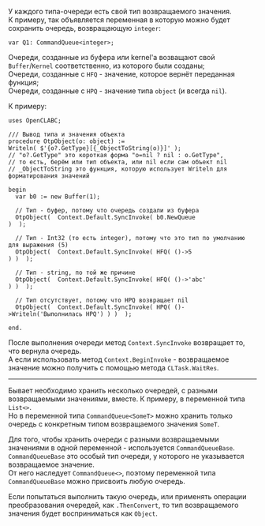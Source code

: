 ﻿


У каждого типа-очереди есть свой тип возвращаемого значения.\
К примеру, так объявляется переменная в которую можно будет сохранить очередь, возвращающую `integer`:
```
var Q1: CommandQueue<integer>;
```

Очереди, созданные из буфера или kernel'а возващают свой `Buffer`/`Kernel` соответственно, из которого были созданы;\
Очереди, созданные с `HFQ` - значение, которое вернёт переданная функция;\
Очереди, созданные с `HPQ` - значение типа `object` (и всегда `nil`).

К примеру:
```
uses OpenCLABC;

/// Вывод типа и значения объекта
procedure OtpObject(o: object) :=
Writeln( $'{o?.GetType}[{_ObjectToString(o)}]' );
// "o?.GetType" это короткая форма "o=nil ? nil : o.GetType",
// то есть, берём или тип объекта, или nil если сам объект nil
// _ObjectToString это функция, которую использует Writeln для форматирования значений

begin
  var b0 := new Buffer(1);
  
  // Тип - буфер, потому что очередь создали из буфера
  OtpObject(  Context.Default.SyncInvoke( b0.NewQueue                           )  );
  
  // Тип - Int32 (то есть integer), потому что это тип по умолчанию для выражения (5)
  OtpObject(  Context.Default.SyncInvoke( HFQ( ()->5                          ) )  );
  
  // Тип - string, по той же причине
  OtpObject(  Context.Default.SyncInvoke( HFQ( ()->'abc'                      ) )  );
  
  // Тип отсутствует, потому что HPQ возвращает nil
  OtpObject(  Context.Default.SyncInvoke( HPQ( ()->Writeln('Выполнилась HPQ') ) )  );
  
end.
```

После выполнения очереди метод `Context.SyncInvoke` возвращает то, что вернула очередь.\
А если использовать метод `Context.BeginInvoke` - возвращаемое значение можно получить с помощью метода `CLTask.WaitRes`.

---

Бывает необходимо хранить несколько очередей, с разными возвращаемыми значениями, вместе. К примеру, в переменной типа `List<>`.\
Но в переменной типа `CommandQueue<SomeT>` можно хранить только очередь с конкретным типом возвращаемого значения `SomeT`.

Для того, чтобы хранить очереди с разными возвращаемыми значениями в одной переменной - используется `CommandQueueBase`.\
`CommandQueueBase` это особый тип очереди, у которого не указывается возвращаемое значение.\
От него наследует `CommandQueue<>`, поэтому переменной типа `CommandQueueBase` можно присвоить любую очередь.

Если попытаться выполнить такую очередь,
или применять операции преобразования очередей, как `.ThenConvert`,
то тип возвращаемого значения будет восприниматься как `Object`.


